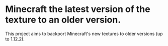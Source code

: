 # Minecraft the latest version of the texture to an older version.

This project aims to backport Minecraft's new textures to older versions (up to 1.12.2).
